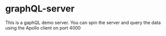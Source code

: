 # graphQL-server
 This is a gaphQL demo server. You can spin the server and query the data using the Apollo client on port 4000